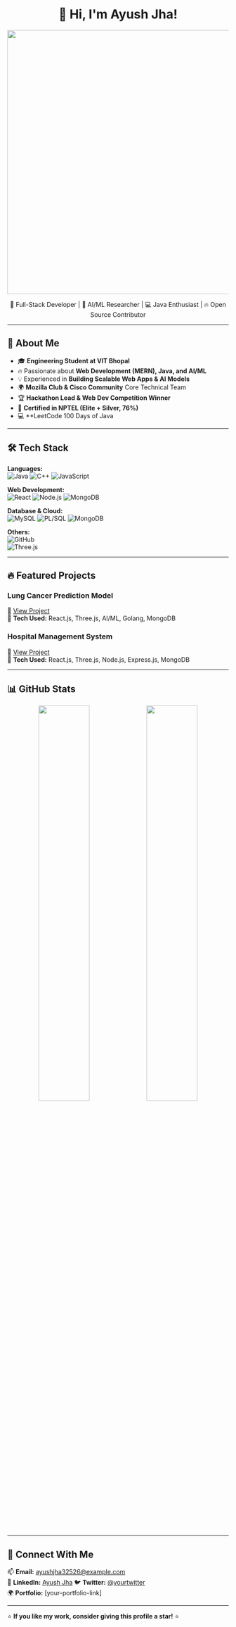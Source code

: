 <h1 align="center">👋 Hi, I'm Ayush Jha!</h1>

<p align="center">
  <img src="[https://raw.githubusercontent.com/Ayushjha32526/healthnest/main/Screenshot%202025-03-24%20003736.png" width="600"/](https://www.google.com/imgres?q=i%20want%20a%20boy%20using%20laptop%20and%20coding&imgurl=https%3A%2F%2Fimg.freepik.com%2Fpremium-vector%2Fboy-is-sitting-desk-with-laptop-word-code-it_1177960-38393.jpg%3Fw%3D360&imgrefurl=https%3A%2F%2Fwww.freepik.com%2Fpremium-vector%2Fboy-is-sitting-desk-with-laptop-word-code-it_339450829.htm&docid=3UOAQnw_QMlg9M&tbnid=SnyGUN9YY3VxAM&vet=12ahUKEwj92N-A-6CMAxV8afUHHfmFHysQM3oECGUQAA..i&w=360&h=360&hcb=2&ved=2ahUKEwj92N-A-6CMAxV8afUHHfmFHysQM3oECGUQAA)>
</p>

<p align="center">
  🚀 Full-Stack Developer | 🤖 AI/ML Researcher | 💻 Java Enthusiast | 🔥 Open Source Contributor
</p>

---

## 🚀 About Me
- 🎓 **Engineering Student at VIT Bhopal**  
- 🔥 Passionate about **Web Development (MERN), Java, and AI/ML**  
- 💡 Experienced in **Building Scalable Web Apps & AI Models**  
- 🌍 **Mozilla Club & Cisco Community** Core Technical Team  
- 🏆 **Hackathon Lead & Web Dev Competition Winner**  
- 📜 **Certified in NPTEL (Elite + Silver, 76%)**  
- 💻 **LeetCode 100 Days of Java  

---

## 🛠️ Tech Stack

**Languages:**  
![Java](https://img.shields.io/badge/Java-ED8B00?style=for-the-badge&logo=java&logoColor=white) 
![C++](https://img.shields.io/badge/C++-00599C?style=for-the-badge&logo=cplusplus&logoColor=white) 
![JavaScript](https://img.shields.io/badge/JavaScript-F7DF1E?style=for-the-badge&logo=javascript&logoColor=black)  

**Web Development:**  
![React](https://img.shields.io/badge/React-61DAFB?style=for-the-badge&logo=react&logoColor=black) 
![Node.js](https://img.shields.io/badge/Node.js-339933?style=for-the-badge&logo=nodedotjs&logoColor=white) 
![MongoDB](https://img.shields.io/badge/MongoDB-4EA94B?style=for-the-badge&logo=mongodb&logoColor=white)  

**Database & Cloud:**  
![MySQL](https://img.shields.io/badge/MySQL-4479A1?style=for-the-badge&logo=mysql&logoColor=white) 
![PL/SQL](https://img.shields.io/badge/PL/SQL-CC0000?style=for-the-badge&logo=oracle&logoColor=white) 
![MongoDB](https://img.shields.io/badge/MongoDB-47A248?style=for-the-badge&logo=mongodb&logoColor=white)  

**Others:**  
![GitHub](https://img.shields.io/badge/GitHub-181717?style=for-the-badge&logo=github&logoColor=white)  
![Three.js](https://img.shields.io/badge/Three.js-000000?style=for-the-badge&logo=three.js&logoColor=white)  
 

---

## 🔥 Featured Projects  
### **Lung Cancer Prediction Model**  
🔗 [View Project](https://github.com/Ayushjha32526/healthnest)  
📌 **Tech Used:** React.js, Three.js, AI/ML, Golang, MongoDB  

### **Hospital Management System**  
🔗 [View Project](https://github.com/Ayushjha32526/hospital-management)  
📌 **Tech Used:** React.js, Three.js, Node.js, Express.js, MongoDB  

---

## 📊 GitHub Stats  
<p align="center">
  <img src="https://github-readme-stats.vercel.app/api?username=Ayushjha32526&show_icons=true&theme=radical" width="48%"/>
  <img src="https://github-readme-streak-stats.herokuapp.com/?user=Ayushjha32526&theme=radical" width="48%"/>
</p>

---

## 🤝 Connect With Me  
📫 **Email:** [ayushjha32526@example.com](mailto:your-email@example.com)  
🔗 **LinkedIn:** [Ayush Jha]([https://linkedin.com/in/yourprofile](https://www.linkedin.com/in/ayush-jha-391544251/))  
🐦 **Twitter:** [@yourtwitter](https://twitter.com/yourtwitter)  
🌍 **Portfolio:** [your-portfolio-link]  

---

⭐ **If you like my work, consider giving this profile a star!** ⭐
